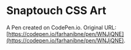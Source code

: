 # Snaptouch CSS Art

A Pen created on CodePen.io. Original URL: [https://codepen.io/farhanibne/pen/WNJjQNE](https://codepen.io/farhanibne/pen/WNJjQNE).

